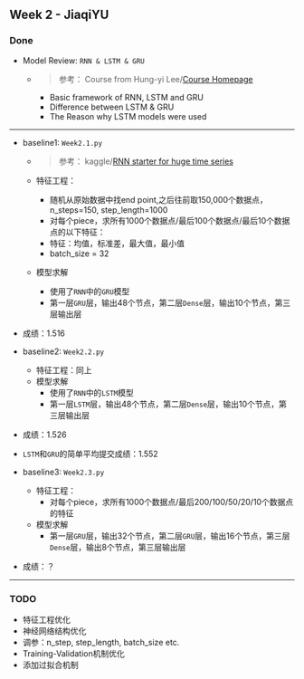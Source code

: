 ## Week 2 - JiaqiYU
### Done
- Model Review: `RNN & LSTM & GRU`
  - > 参考： Course from Hung-yi Lee/[Course Homepage](http://speech.ee.ntu.edu.tw/~tlkagk/courses_ML16.html)    
    - Basic framework of RNN, LSTM and GRU
    - Difference between LSTM & GRU
    - The Reason why LSTM models were used
  
--- 
- baseline1: `Week2.1.py`
  - > 参考： kaggle/[RNN starter for huge time series](https://www.kaggle.com/mayer79/rnn-starter-for-huge-time-series)
  
  - 特征工程：
    - 随机从原始数据中找end point,之后往前取150,000个数据点，n_steps=150, step_length=1000
    - 对每个piece，求所有1000个数据点/最后100个数据点/最后10个数据点的以下特征：
    - 特征：均值，标准差，最大值，最小值
    - batch_size = 32
  - 模型求解
    - 使用了`RNN`中的`GRU`模型
    - 第一层`GRU`层，输出48个节点，第二层`Dense`层，输出10个节点，第三层输出层
  
- 成绩：1.516

- baseline2: `Week2.2.py`
  - 特征工程：同上
  - 模型求解
    - 使用了`RNN`中的`LSTM`模型
    - 第一层`LSTM`层，输出48个节点，第二层`Dense`层，输出10个节点，第三层输出层
  
- 成绩：1.526
- `LSTM`和`GRU`的简单平均提交成绩：1.552

- baseline3: `Week2.3.py`
  - 特征工程：
    - 对每个piece，求所有1000个数据点/最后200/100/50/20/10个数据点的特征
  - 模型求解
    - 第一层`GRU`层，输出32个节点，第二层`GRU`层，输出16个节点，第三层`Dense`层，输出8个节点，第三层输出层

- 成绩：？
  
---
### TODO
- 特征工程优化
- 神经网络结构优化
- 调参：n_step, step_length, batch_size etc.
- Training-Validation机制优化
- 添加过拟合机制
